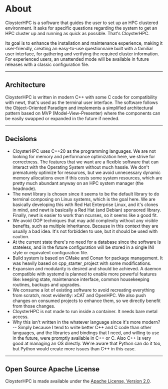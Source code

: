 # About

CloysterHPC is a software that guides the user to set up an HPC clustered environment. It asks for specific questions regarding the system to get an HPC cluster up and running as quick as possible. That's CloysterHPC.

Its goal is to enhance the installation and maintenance experience, making it user-friendly, creating an easy-to-use questionnaire built with a familiar user interface, for gathering and verifying the required cluster information. For experienced users, an unattended mode will be available in future releases with a classic configuration file.

---

## Architecture

CloysterHPC is written in modern C++ with some C code for compatibility with newt, that's used as the terminal user interface. The software follows the Object-Oriented Paradigm and implements a simplified architectural pattern based on MVP (Model-View-Presenter) where the components can be easily swapped or expanded in the future if needed.

---

## Decisions

*   CloysterHPC uses C++20 as the programming languages. We are not looking for memory and performance optimization here, we strive for correctness. The features that we want are a flexible software that can interact with the Operating System without much hassle. We don't prematurely optimize for resources, but we avoid unnecessary dynamic memory allocations even if this costs some system resources, which are pretty much abundant anyway on an HPC system manager (the headnode).
*   The newt library is chosen since it seems to be the default library to do terminal composing on Linux systems, which is the goal here. We are basically developing this with Red Hat Enterprise Linux, and it's clones in mind, and newt is basically a Red Hat (and Debian) sponsored library. Finally, newt is easier to work than ncurses, so it seems like a good fit.
*   We avoid OOP techniques that may add complexity without any visible benefits, such as multiple inheritance. Because in this context they are usually a bad idea. It's not forbidden to use, but it should be used with caution.
*   At the current state there's no need for a database since the software is stateless, and in the future configuration will be stored in a single INI style or equivalent configuration file.
*   Build system is based on CMake and Conan for package management. It was heavily based on cpp_starter_project with some modifications.
*   Expansion and modularity is desired and should be achieved. A daemon compatible with systemd is planned to enable more powerful features like: keeping state, maintenance interface, common housekeeping routines, backups and upgrades.
*   We consume a lot of existing software to avoid recreating everything from scratch, most evidently: xCAT and OpenHPC. We also push changes on consumed projects to enhance them, so we directly benefit from those changes.
*   CloysterHPC is not made to run inside a container. It needs bare metal access.
*   Why this isn't written in the whatever language since it's more modern? -- Simply because I tend to write better C++ and C code than other languages, and the libraries and bindings that I need, and willing to use in the future, were promptly available in C++ or C. Also C++ is very good at managing an OS directly. We're aware that Python can do it too, but Python would create more issues than C++ in this case.

---

## Open Source Apache License

CloysterHPC is made available under the [Apache License, Version 2.0](https://www.apache.org/licenses/LICENSE-2.0).